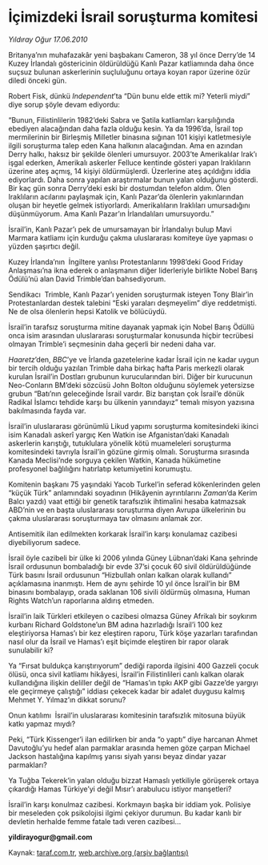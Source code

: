 # İçimizdeki İsrail soruşturma komitesi 

*Yıldıray Oğur 17.06.2010*

<div class="yazi">
<p>Britanya’nın muhafazakâr yeni başbakanı Cameron, 38 yıl önce Derry’de 14 Kuzey İrlandalı göstericinin öldürüldüğü Kanlı Pazar katliamında daha önce suçsuz bulunan askerlerinin suçluluğunu ortaya koyan rapor üzerine özür diledi önceki gün.</p>
<p>Robert Fisk, dünkü <i>Independent</i>’ta “Dün bunu elde ettik mi? Yeterli miydi” diye sorup şöyle devam ediyordu:</p>
<p>“Bunun, Filistinlilerin 1982’deki Sabra ve Şatila katliamları karşılığında ebediyen alacağından daha fazla olduğu kesin. Ya da 1996’da, İsrail top mermilerinin bir Birleşmiş Milletler binasına sığınan 101 kişiyi katletmesiyle ilgili soruşturma talep eden Kana halkının alacağından. Ama en azından Derry halkı, haksız bir şekilde ölenleri umursuyor. 2003’te Amerikalılar Irak’ı işgal ederken, Amerikalı askerler Felluce kentinde gösteri yapan Iraklıların üzerine ateş açmış, 14 kişiyi öldürmüşlerdi. Üzerlerine ateş açıldığını iddia ediyorlardı. Daha sonra yapılan araştırmalar bunun yalan olduğunu gösterdi. Bir kaç gün sonra Derry’deki eski bir dostumdan telefon aldım. Ölen Iraklıların acılarını paylaşmak için, Kanlı Pazar’da ölenlerin yakınlarından oluşan bir heyetle gelmek istiyorlardı. Amerikalıların Iraklıları umursadığını düşünmüyorum. Ama Kanlı Pazar’ın İrlandalıları umursuyordu.”</p>
<p>İsrail’in, Kanlı Pazar’ı pek de umursamayan bir İrlandalıyı bulup Mavi Marmara katliamı için kurduğu çakma uluslararası komiteye üye yapması o yüzden şaşırtıcı değil.</p>
<p>Kuzey İrlanda’nın  İngiltere yanlısı Protestanlarını 1998’deki Good Friday Anlaşması’na ikna ederek o anlaşmanın diğer liderleriyle birlikte Nobel Barış Ödülü’nü alan David Trimble’dan bahsediyorum.</p>
<p>Sendikacı  Trimble, Kanlı Pazar’ı yeniden soruşturmak isteyen Tony Blair’in Protestanlardan destek talebini “Eski yaraları deşmeyelim” diye reddetmişti. Ne de olsa ölenlerin hepsi Katolik ve bölücüydü.</p>
<p>İsrail’in tarafsız soruşturma mitine dayanak yapmak için Nobel Barış Ödüllü onca isim arasından uluslararası soruşturmalar konusunda hiçbir tecrübesi olmayan Trimble’i seçmesinin daha geçerli bir nedeni daha var.</p>
<p><i>Haaretz</i>’den, <i>BBC</i>’ye ve İrlanda gazetelerine kadar İsrail için ne kadar uygun bir tercih olduğu yazılan Trimble daha birkaç hafta Paris merkezli olarak kurulan İsrail’in Dostları grubunun kurucularından biri. Diğer bir kurucunun Neo-Conların BM’deki sözcüsü John Bolton olduğunu söylemek yetersizse grubun “Batı’nın geleceğinde İsrail vardır. Biz barıştan çok İsrail’e dönük Radikal İslamcı tehdide karşı bu ülkenin yanındayız” temalı misyon yazısına bakılmasında fayda var.</p>
<p>İsrail’in uluslararası görünümlü Likud yapımı soruşturma komitesindeki ikinci isim Kanadalı askerî yargıç Ken Watkin ise Afganistan’daki Kanadalı askerlerin karıştığı, tutuklulara yönelik kötü muameleleri soruşturma komitesindeki tavrıyla İsrail’in gözüne girmiş olmalı. Soruşturma sırasında Kanada Meclisi’nde sorguya çekilen Watkin, Kanada hükümetine profesyonel bağlılığını hatırlatıp ketumiyetini korumuştu.</p>
<p>Komitenin başkanı 75 yaşındaki Yacob Turkel’in seferad kökenlerinden gelen “küçük Türk” anlamındaki soyadının (Hikâyenin ayrıntılarını <i>Zaman</i>’da Kerim Balcı yazdı) vaat ettiği bir genetik tarafsızlık ihtimalini hesaba katmazsak ABD’nin ve en başta uluslararası soruşturma diyen Avrupa ülkelerinin bu çakma uluslararası soruşturmaya tav olmasını anlamak zor.</p>
<p>Antisemitik ilan edilmekten korkarak İsrail’in karşı konulamaz cazibesi diyebiliyorum sadece.</p>
<p>İsrail öyle cazibeli bir ülke ki 2006 yılında Güney Lübnan’daki Kana şehrinde İsrail ordusunun bombaladığı bir evde 37’si çocuk 60 sivil öldürüldüğünde Türk basını İsrail ordusunun “Hizbullah onları kalkan olarak kullandı” açıklamasına inanmıştı. Hem de aynı şehirde 10 yıl önce İsrail’in bir BM binasını bombalayıp, orada saklanan 106 sivili öldürmüş olmasına, Human Rights Watch’un raporlarına aldırış etmeden.</p>
<p>İsrail’in laik Türkleri etkileyen o cazibesi olmazsa Güney Afrikalı bir soykırım kurbanı Richard Goldstone’un BM adına hazırladığı İsrail’i 100 kez eleştiriyorsa Hamas’ı bir kez eleştiren raporu, Türk köşe yazarları tarafından nasıl olur da İsrail ve Hamas’ı eşit biçimde eleştiren bir rapor olarak sunulabilir ki?</p>
<p>Ya “Fırsat buldukça karıştırıyorum” dediği raporda ilgisini 400 Gazzeli çocuk ölüsü, onca sivil katliamı hikâyesi, İsrail’in Filistinlileri canlı kalkan olarak kullandığına ilişkin deliller değil de “Hamas’ın tıpkı AKP gibi Gazze’de yargıyı ele geçirmeye çalıştığı” iddiası çekecek kadar bir adalet duygusu kalmış Mehmet Y. Yılmaz’ın dikkat sorunu?</p>
<p>Onun katılımı  İsrail’in uluslararası komitesinin tarafsızlık mitosuna büyük katkı yapmaz mıydı?</p>
<p>Peki, “Türk Kissenger’i ilan edilirken bir anda “o yaptı” diye harcanan Ahmet Davutoğlu’yu hedef alan parmaklar arasında hemen göze çarpan Michael Jackson hastalığına kapılmış yarısı siyah yarısı beyaz dindar yazar parmakları?</p>
<p>Ya Tuğba Tekerek’in yalan olduğu bizzat Hamaslı yetkiliyle görüşerek ortaya çıkardığı Hamas Türkiye’yi değil Mısır’ı arabulucu istiyor manşetleri?</p>
<p>İsrail’in karşı konulmaz cazibesi. Korkmayın başka bir iddiam yok. Polisiye bir meseleden çok psikolojisi ilgimi çekiyor durumun. Bu kadar kanlı bir devletin herhalde femme fatale tadı veren cazibesi...</p>
<p><b>yildirayogur@gmail.com</b></p></div>

Kaynak: [taraf.com.tr](http://www.taraf.com.tr:80/yildiray-ogur/makale-icimizdeki-israil-sorusturma-komitesi.htm), [web.archive.org (arşiv bağlantısı)](http://web.archive.org/web/20100619085947/http://www.taraf.com.tr:80/yildiray-ogur/makale-icimizdeki-israil-sorusturma-komitesi.htm)
